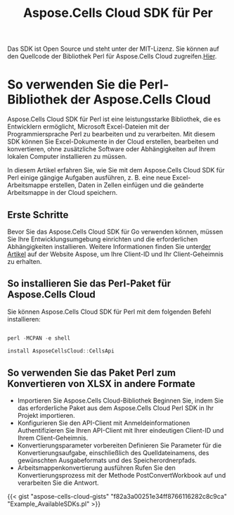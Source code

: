 ﻿---
title: Aspose.Cells Cloud SDK für Per
second_title: Aspose.Cells Cloud Documen
type: docs
url: /de/available-sdks/aspose-cells-cloud-perl/
description: Aspose.Cells Cloud unterstützt Excel zum Erstellen, Konvertieren, Zusammenführen, Teilen, Schützen, für innere Objektoperationen usw.
weight: 30
kwords: Excel, Office Cloud, REST API, Tabellenkalkulation, PDF, CSV, Json, Markdown, Perl
---
Das SDK ist Open Source und steht unter der MIT-Lizenz. Sie können auf den Quellcode der Bibliothek Perl für Aspose.Cells Cloud zugreifen.[Hier](https://github.com/aspose-cells-cloud/aspose-cells-cloud-perl).

# **So verwenden Sie die Perl-Bibliothek der Aspose.Cells Cloud**

Aspose.Cells Cloud SDK für Perl ist eine leistungsstarke Bibliothek, die es Entwicklern ermöglicht, Microsoft Excel-Dateien mit der Programmiersprache Perl zu bearbeiten und zu verarbeiten. Mit diesem SDK können Sie Excel-Dokumente in der Cloud erstellen, bearbeiten und konvertieren, ohne zusätzliche Software oder Abhängigkeiten auf Ihrem lokalen Computer installieren zu müssen.

In diesem Artikel erfahren Sie, wie Sie mit dem Aspose.Cells Cloud SDK für Perl einige gängige Aufgaben ausführen, z. B. eine neue Excel-Arbeitsmappe erstellen, Daten in Zellen einfügen und die geänderte Arbeitsmappe in der Cloud speichern.

## Erste Schritte

 Bevor Sie das Aspose.Cells Cloud SDK für Go verwenden können, müssen Sie Ihre Entwicklungsumgebung einrichten und die erforderlichen Abhängigkeiten installieren. Weitere Informationen finden Sie unter[der Artikel](https://docs.aspose.cloud/cells/quickstart/) auf der Website Aspose, um Ihre Client-ID und Ihr Client-Geheimnis zu erhalten.

## So installieren Sie das Perl-Paket für Aspose.Cells Cloud

Sie können Aspose.Cells Cloud SDK für Perl mit dem folgenden Befehl installieren:

```Powershell

perl -MCPAN -e shell

install AsposeCellsCloud::CellsApi

```

## So verwenden Sie das Paket Perl zum Konvertieren von XLSX in andere Formate

- Importieren Sie Aspose.Cells Cloud-Bibliothek
 Beginnen Sie, indem Sie das erforderliche Paket aus dem Aspose.Cells Cloud Perl SDK in Ihr Projekt importieren.
- Konfigurieren Sie den API-Client mit Anmeldeinformationen
 Authentifizieren Sie Ihren API-Client mit Ihrer eindeutigen Client-ID und Ihrem Client-Geheimnis.
- Konvertierungsparameter vorbereiten
 Definieren Sie Parameter für die Konvertierungsaufgabe, einschließlich des Quelldateinamens, des gewünschten Ausgabeformats und des Speicherordnerpfads.
- Arbeitsmappenkonvertierung ausführen
 Rufen Sie den Konvertierungsprozess mit der Methode PostConvertWorkbook auf und verarbeiten Sie die Antwort.

{{< gist "aspose-cells-cloud-gists" "f82a3a00251e34ff8766116282c8c9ca" "Example_AvailableSDKs.pl" >}}
